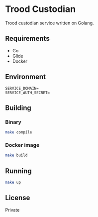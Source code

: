 # Trood Custodian

Trood custodian service written on Golang.

## Requirements

* Go
* Glide
* Docker

## Environment

```
SERVICE_DOMAIN=
SERVICE_AUTH_SECRET=
```

## Building

### Binary

```bash
make compile
```

### Docker image

```bash
make build
```

## Running

```bash
make up
```

## License

Private
